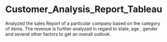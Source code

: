 # Customer_Analysis_Report_Tableau

Analyzed the sales Report of a particular company based on the category of items.
The revenue is further analyzed in regard to state, age , gender and several other factors to get an overall outlook.

